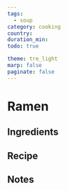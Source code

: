 ```yaml
---
tags:
  - soup
category: cooking
country:
duration_min:
todo: true

theme: tre_light
marp: false
paginate: false
---
```


# Ramen

## Ingredients

## Recipe

## Notes


